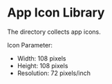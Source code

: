# App Icon Library
The directory collects app icons.

Icon Parameter:
- Width: 108 pixels
- Height: 108 pixels
- Resolution: 72 pixels/inch